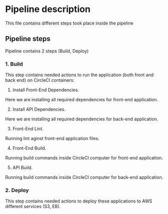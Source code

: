 # Pipeline description
This file contains different steps took place inside the pipeline

## Pipeline steps
Pipeline contains 2 steps (Build, Deploy)

### 1. Build
This step contains needed actions to run the application (both front and back end) on CircleCI containers:

1. Install Front-End Dependencies.

Here we are installing all required dependencies for front-end application.

2. Install API Dependencies.

Here we are installing all required dependencies for back-end application.

3. Front-End Lint.

Running lint aginst front-end application files.

4. Front-End Build.

Running build commands inside CircleCI computer for front-end application.

5. API Build.

Running build commands inside CircleCI computer for back-end application.

### 2. Deploy
This step contains needed actions to deploy these applications to AWS different services (S3, EB).